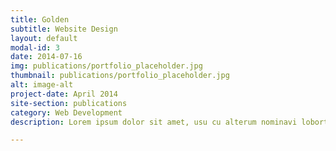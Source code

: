 ```yaml
---
title: Golden
subtitle: Website Design
layout: default
modal-id: 3
date: 2014-07-16
img: publications/portfolio_placeholder.jpg
thumbnail: publications/portfolio_placeholder.jpg
alt: image-alt
project-date: April 2014
site-section: publications
category: Web Development
description: Lorem ipsum dolor sit amet, usu cu alterum nominavi lobortis. At duo novum diceret. Tantas apeirian vix et, usu sanctus postulant inciderint ut, populo diceret necessitatibus in vim. Cu eum dicam feugiat noluisse.

---
```

